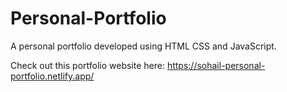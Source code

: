 # Personal-Portfolio
A personal portfolio developed using HTML CSS and JavaScript.

Check out this portfolio website here: https://sohail-personal-portfolio.netlify.app/
